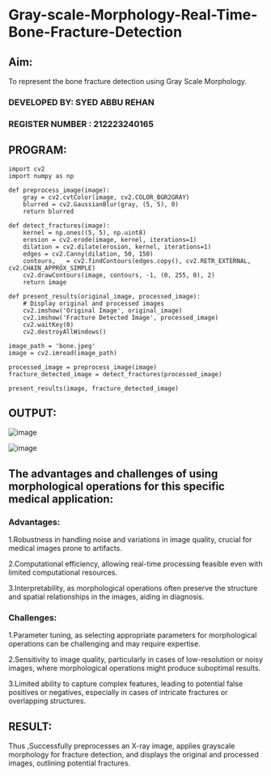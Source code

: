 # Gray-scale-Morphology-Real-Time-Bone-Fracture-Detection
## Aim:
To represent the bone fracture detection using Gray Scale Morphology.

### DEVELOPED BY: SYED ABBU REHAN
### REGISTER NUMBER : 212223240165
## PROGRAM:
```
import cv2
import numpy as np

def preprocess_image(image):
    gray = cv2.cvtColor(image, cv2.COLOR_BGR2GRAY)
    blurred = cv2.GaussianBlur(gray, (5, 5), 0)
    return blurred

def detect_fractures(image):
    kernel = np.ones((5, 5), np.uint8)
    erosion = cv2.erode(image, kernel, iterations=1)
    dilation = cv2.dilate(erosion, kernel, iterations=1)
    edges = cv2.Canny(dilation, 50, 150)
    contours, _ = cv2.findContours(edges.copy(), cv2.RETR_EXTERNAL, cv2.CHAIN_APPROX_SIMPLE)
    cv2.drawContours(image, contours, -1, (0, 255, 0), 2)
    return image

def present_results(original_image, processed_image):
    # Display original and processed images
    cv2.imshow('Original Image', original_image)
    cv2.imshow('Fracture Detected Image', processed_image)
    cv2.waitKey(0)
    cv2.destroyAllWindows()

image_path = 'bone.jpeg'
image = cv2.imread(image_path)

processed_image = preprocess_image(image)
fracture_detected_image = detect_fractures(processed_image)

present_results(image, fracture_detected_image)

```

## OUTPUT:
![image](https://github.com/Abburehan/Gray-scale-Morphology-Real-Time-Bone-Fracture-Detection/assets/138849336/a501c79f-0b06-40ce-a38f-c834e82c8aa9)

![image](https://github.com/Abburehan/Gray-scale-Morphology-Real-Time-Bone-Fracture-Detection/assets/138849336/6762313f-72e2-41c7-a81f-6ff3d03b7adf)

## The advantages and challenges of using morphological operations for this specific medical application:

### Advantages:
1.Robustness in handling noise and variations in image quality, crucial for medical images prone to artifacts.

2.Computational efficiency, allowing real-time processing feasible even with limited computational resources.

3.Interpretability, as morphological operations often preserve the structure and spatial relationships in the images, aiding in diagnosis.

### Challenges:
1.Parameter tuning, as selecting appropriate parameters for morphological operations can be challenging and may require expertise.

2.Sensitivity to image quality, particularly in cases of low-resolution or noisy images, where morphological operations might produce suboptimal results.

3.Limited ability to capture complex features, leading to potential false positives or negatives, especially in cases of intricate fractures or overlapping structures.

## RESULT:
Thus ,Successfully preprocesses an X-ray image, applies grayscale morphology for fracture detection, and displays the original and processed images, outlining potential fractures.
